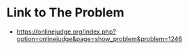 # Link to The Problem
- https://onlinejudge.org/index.php?option=onlinejudge&page=show_problem&problem=1246